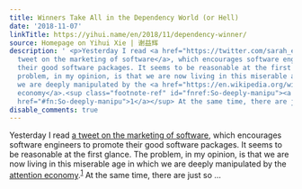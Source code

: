 ```yaml
---
title: Winners Take All in the Dependency World (or Hell)
date: '2018-11-07'
linkTitle: https://yihui.name/en/2018/11/dependency-winner/
source: Homepage on Yihui Xie | 谢益辉
description: ' <p>Yesterday I read <a href="https://twitter.com/sarah_edo/status/1059616001937960960">a
  tweet on the marketing of software</a>, which encourages software engineers to promote
  their good software packages. It seems to be reasonable at the first glance. The
  problem, in my opinion, is that we are now living in this miserable age in which
  we are deeply manipulated by the <a href="https://en.wikipedia.org/wiki/Attention_economy">attention
  economy</a>.<sup class="footnote-ref" id="fnref:So-deeply-manipu"><a rel="footnote"
  href="#fn:So-deeply-manipu">1</a></sup> At the same time, there are just so  ...'
disable_comments: true
---
```

 <p>Yesterday I read <a href="https://twitter.com/sarah_edo/status/1059616001937960960">a tweet on the marketing of software</a>, which encourages software engineers to promote their good software packages. It seems to be reasonable at the first glance. The problem, in my opinion, is that we are now living in this miserable age in which we are deeply manipulated by the <a href="https://en.wikipedia.org/wiki/Attention_economy">attention economy</a>.<sup class="footnote-ref" id="fnref:So-deeply-manipu"><a rel="footnote" href="#fn:So-deeply-manipu">1</a></sup> At the same time, there are just so  ...